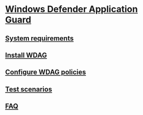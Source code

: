 # [Windows Defender Application Guard](wd-app-guard-overview.md)

## [System requirements](reqs-wd-app-guard.md)
## [Install WDAG](install-wd-app-guard.md)
## [Configure WDAG policies](configure-wd-app-guard.md)
## [Test scenarios](test-scenarios-wd-app-guard.md)
## [FAQ](faq-wd-app-guard.md)